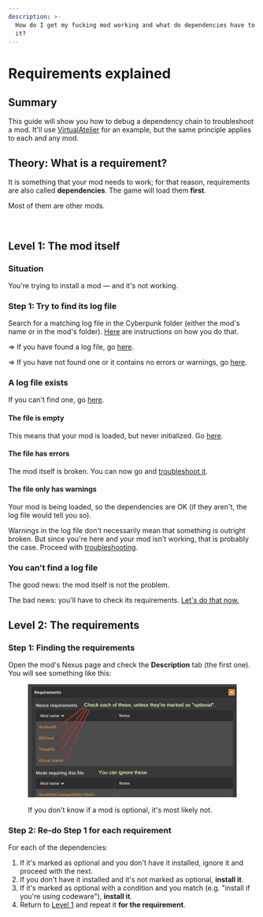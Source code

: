 ```yaml
---
description: >-
  How do I get my fucking mod working and what do dependencies have to do with
  it?
---
```


# Requirements explained

## Summary

This guide will show you how to debug a dependency chain to troubleshoot a mod. It'll use [VirtualAtelier](https://www.nexusmods.com/cyberpunk2077/mods/2987?tab=description) for an example, but the same principle applies to each and any mod.

<!-- {% hint style="success" %}
In the process of this guide, you will be told to check a certain mod's log file. If you don't know how to do that, check [this](finding-and-reading-log-files.md) page for a step-by-step guide.Technique: Reading log files
{% endhint %} -->

## Theory: What is a requirement?

It is something that your mod needs to work; for that reason, requirements are also called **dependencies**. The game will load them **first**.

Most of them are other mods.

<figure><img src="https://i.imgur.com/pBMF2XN.jpg" alt=""><figcaption></figcaption></figure>

<!-- {% hint style="info" %}
[Do you want to know more?](../../modding-know-how/core-mods-explained/)
{% endhint %} -->

## Level 1: The mod itself

### Situation

You're trying to install a mod — and it's not working.

### Step 1: Try to find its log file

<!-- {% hint style="info" %}
For Atelier stores, there won't be individual log files. Skip [here](requirements-explained.md#level-2-the-requirements), starting with [VirtualAtelier ](https://www.nexusmods.com/cyberpunk2077/mods/2987)as a dependency.
{% endhint %} -->

Search for a matching log file in the Cyberpunk folder (either the mod's name or in the mod's folder). [Here](finding-and-reading-log-files.md) are instructions on how you do that.&#x20;

\=> If you have found a log file, go [here](requirements-explained.md#a-log-file-exists).

\=> If you have not found one or it contains no errors or warnings, go [here](requirements-explained.md#you-cant-find-a-log-file).

### A log file exists

If you can't find one, go [here](requirements-explained.md#the-file-only-has-warnings).

#### The file is empty

This means that your mod is loaded, but never initialized. Go [here](requirements-explained.md#you-cant-find-a-log-file).

#### The file has errors

The mod itself is broken. You can now go and [troubleshoot it](../../modding-know-how/user-guide-troubleshooting/#dealing-with-a-broken-mod).

#### The file only has warnings

Your mod is being loaded, so the dependencies are OK (if they aren't, the log file would tell you so).

Warnings in the log file don't necessarily mean that something is outright broken. But since you're here and your mod isn't working, that is probably the case. Proceed with [troubleshooting](../../modding-know-how/user-guide-troubleshooting/#dealing-with-a-broken-mod).

### You can't find a log file

The good news: the mod itself is not the problem.&#x20;

The bad news: you'll have to check its requirements. [Let's do that now.](requirements-explained.md#level-2-the-requirements)

## Level 2: The requirements

### Step 1: Finding the requirements

Open the mod's Nexus page and check the **Description** tab (the first one). You will see something like this:

<figure><img src="../../.gitbook/assets/dependencies_find_on_nexus.png" alt=""><figcaption><p>If you don't know if a mod is optional, it's most likely not.</p></figcaption></figure>

### Step 2: Re-do Step 1 for each requirement&#x20;

For each of the dependencies:

1. If it's marked as optional and you don't have it installed, ignore it and proceed with the next.
2. If you don't have it installed and it's not marked as optional, **install it**.
3. If it's marked as optional with a condition and you match (e.g. "install if you're using codeware"), **install it**.&#x20;
4. Return to [Level 1](requirements-explained.md#level-1-the-mod-itself) and repeat it **for the requirement**.&#x20;

